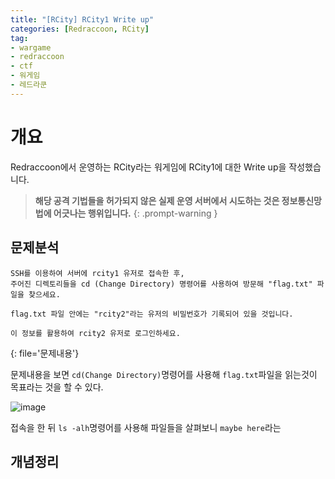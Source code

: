 ```yaml
---
title: "[RCity] RCity1 Write up"
categories: [Redraccoon, RCity]
tag:
- wargame
- redraccoon
- ctf
- 워게임
- 레드라쿤
---
```


# 개요
Redraccoon에서 운영하는 RCity라는 워게임에 RCity1에 대한 Write up을 작성했습니다.


> **해당 공격 기법들을 허가되지 않은 실제 운영 서버에서 시도하는 것은 정보통신망법에 어긋나는 행위입니다.**
{: .prompt-warning }


## 문제분석
```
SSH를 이용하여 서버에 rcity1 유저로 접속한 후,
주어진 디렉토리들을 cd (Change Directory) 명령어를 사용하여 방문해 "flag.txt" 파일을 찾으세요.

flag.txt 파일 안에는 "rcity2"라는 유저의 비밀번호가 기록되어 있을 것입니다.

이 정보를 활용하여 rcity2 유저로 로그인하세요.
``` 
{: file='문제내용'}

문제내용을 보면 `cd(Change Directory)`명령어를 사용해 `flag.txt`파일을 읽는것이 목표라는 것을 할 수 있다.

![image](https://Jimin0605.github.io/assets/img/Redraccoon/RCity/6.png)

접속을 한 뒤 `ls -alh`명령어를 사용해 파일들을 살펴보니 `maybe here`라는 



## 개념정리
